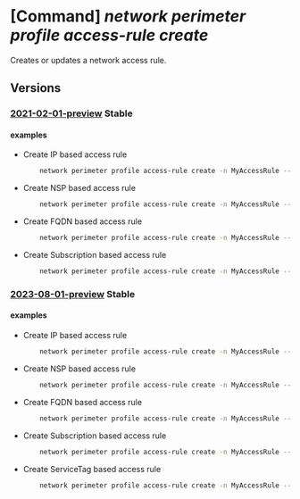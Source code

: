 # [Command] _network perimeter profile access-rule create_

Creates or updates a network access rule.

## Versions

### [2021-02-01-preview](/Resources/mgmt-plane/L3N1YnNjcmlwdGlvbnMve30vcmVzb3VyY2Vncm91cHMve30vcHJvdmlkZXJzL21pY3Jvc29mdC5uZXR3b3JrL25ldHdvcmtzZWN1cml0eXBlcmltZXRlcnMve30vcHJvZmlsZXMve30vYWNjZXNzcnVsZXMve30=/2021-02-01-preview.xml) **Stable**

<!-- mgmt-plane /subscriptions/{}/resourcegroups/{}/providers/microsoft.network/networksecurityperimeters/{}/profiles/{}/accessrules/{} 2021-02-01-preview -->

#### examples

- Create IP based access rule
    ```bash
        network perimeter profile access-rule create -n MyAccessRule --profile-name MyProfile --perimeter-name MyPerimeter -g MyResourceGroup --address-prefixes "[10.10.0.0/16]"
    ```

- Create NSP based access rule
    ```bash
        network perimeter profile access-rule create -n MyAccessRule --profile-name MyProfile --perimeter-name MyPerimeter -g MyResourceGroup --nsp "[{id:<NSP_ARM_ID>}]"
    ```

- Create FQDN based access rule
    ```bash
        network perimeter profile access-rule create -n MyAccessRule --profile-name MyProfile --perimeter-name MyPerimeter -g MyResourceGroup --fqdn "['www.abc.com', 'www.google.com']" --direction "Outbound"
    ```

- Create Subscription based access rule
    ```bash
        network perimeter profile access-rule create -n MyAccessRule --profile-name MyProfile --perimeter-name MyPerimeter -g MyResourceGroup --subscriptions [0].id="<SubscriptionID1>" [1].id="<SubscriptionID2>"
    ```

### [2023-08-01-preview](/Resources/mgmt-plane/L3N1YnNjcmlwdGlvbnMve30vcmVzb3VyY2Vncm91cHMve30vcHJvdmlkZXJzL21pY3Jvc29mdC5uZXR3b3JrL25ldHdvcmtzZWN1cml0eXBlcmltZXRlcnMve30vcHJvZmlsZXMve30vYWNjZXNzcnVsZXMve30=/2023-08-01-preview.xml) **Stable**

<!-- mgmt-plane /subscriptions/{}/resourcegroups/{}/providers/microsoft.network/networksecurityperimeters/{}/profiles/{}/accessrules/{} 2023-08-01-preview -->

#### examples

- Create IP based access rule
    ```bash
        network perimeter profile access-rule create -n MyAccessRule --profile-name MyProfile --perimeter-name MyPerimeter -g MyResourceGroup --address-prefixes "[10.10.0.0/16]"
    ```

- Create NSP based access rule
    ```bash
        network perimeter profile access-rule create -n MyAccessRule --profile-name MyProfile --perimeter-name MyPerimeter -g MyResourceGroup --nsp "[{id:<NSP_ARM_ID>}]"
    ```

- Create FQDN based access rule
    ```bash
        network perimeter profile access-rule create -n MyAccessRule --profile-name MyProfile --perimeter-name MyPerimeter -g MyResourceGroup --fqdn "['www.abc.com', 'www.google.com']" --direction "Outbound"
    ```

- Create Subscription based access rule
    ```bash
        network perimeter profile access-rule create -n MyAccessRule --profile-name MyProfile --perimeter-name MyPerimeter -g MyResourceGroup --subscriptions [0].id="<SubscriptionID1>" [1].id="<SubscriptionID2>"
    ```

- Create ServiceTag based access rule
    ```bash
        network perimeter profile access-rule create -n MyAccessRule --profile-name MyProfile --perimeter-name MyPerimeter -g MyResourceGroup --service-tags "['st1']"
    ```
